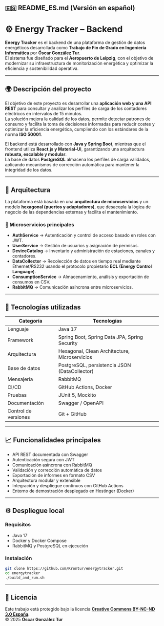 ## 🇪🇸 **README_ES.md (Versión en español)**

# ⚙️ Energy Tracker – Backend

**Energy Tracker** es el backend de una plataforma de gestión de datos energéticos desarrollada como **Trabajo de Fin de Grado en Ingeniería Informática** por **Óscar González Tur**.  
El sistema fue diseñado para el **Aeropuerto de Leipzig**, con el objetivo de modernizar su infraestructura de monitorización energética y optimizar la eficiencia y sostenibilidad operativa.

---

## 🌍 Descripción del proyecto

El objetivo de este proyecto es desarrollar una **aplicación web y una API REST** para consultar y analizar los perfiles de carga de los contadores eléctricos en intervalos de 15 minutos.  
La solución mejora la calidad de los datos, permite detectar patrones de consumo y facilita la toma de decisiones informadas para reducir costes y optimizar la eficiencia energética, cumpliendo con los estándares de la norma **ISO 50001**.

El backend está desarrollado con **Java y Spring Boot**, mientras que el frontend utiliza **React.js y Material-UI**, garantizando una arquitectura **robusta, escalable y modular**.  
La base de datos **PostgreSQL** almacena los perfiles de carga validados, aplicando mecanismos de corrección automática para mantener la integridad de los datos.

---

## 🧠 Arquitectura

La plataforma está basada en una **arquitectura de microservicios** y un modelo **hexagonal (puertos y adaptadores)**, que desacopla la lógica de negocio de las dependencias externas y facilita el mantenimiento.

### 🔧 Microservicios principales
- **AuthService** → Autenticación y control de acceso basado en roles con JWT.  
- **UserService** → Gestión de usuarios y asignación de permisos.  
- **DeviceCatalog** → Inventario y administración de estaciones, canales y contadores.  
- **DataCollector** → Recolección de datos en tiempo real mediante Ethernet/RS232 usando el protocolo propietario **ECL (Energy Control Language)**.  
- **ConsumptionService** → Almacenamiento, análisis y exportación de consumos en CSV.  
- **RabbitMQ** → Comunicación asíncrona entre microservicios.

---

## 🧱 Tecnologías utilizadas

| Categoría | Tecnologías |
|------------|-------------|
| Lenguaje | Java 17 |
| Framework | Spring Boot, Spring Data JPA, Spring Security |
| Arquitectura | Hexagonal, Clean Architecture, Microservicios |
| Base de datos | PostgreSQL, persistencia JSON (DataCollector) |
| Mensajería | RabbitMQ |
| CI/CD | GitHub Actions, Docker |
| Pruebas | JUnit 5, Mockito |
| Documentación | Swagger / OpenAPI |
| Control de versiones | Git + GitHub |

---

## 📈 Funcionalidades principales

- API REST documentada con Swagger  
- Autenticación segura con JWT  
- Comunicación asíncrona con RabbitMQ  
- Validación y corrección automática de datos  
- Exportación de informes en formato CSV  
- Arquitectura modular y extensible  
- Integración y despliegue continuos con GitHub Actions  
- Entorno de demostración desplegado en Hostinger (Docker)

---

## ⚙️ Despliegue local

### Requisitos
- Java 17  
- Docker y Docker Compose  
- RabbitMQ y PostgreSQL en ejecución  

### Instalación
```bash
git clone https://github.com/Krontur/energytracker.git
cd energytracker
./build_and_run.sh
```

---

## 📜 Licencia

Este trabajo está protegido bajo la licencia **[Creative Commons BY-NC-ND 3.0 España](http://creativecommons.org/licenses/by-nc-nd/3.0/es/)**.  
© 2025 **Óscar González Tur**

